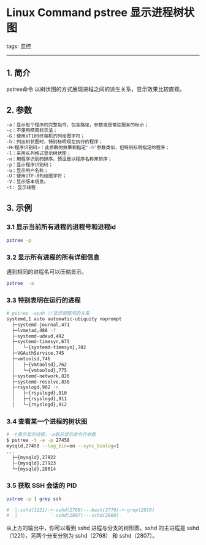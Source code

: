 #  Linux Command pstree 显示进程树状图
tags: 监控



-----
##  1. 简介
pstree命令 以树状图的方式展现进程之间的派生关系，显示效果比较直观。

## 2. 参数

```bash
-a：显示每个程序的完整指令，包含路径，参数或是常驻服务的标示；
-c：不使用精简标示法；
-G：使用VT100终端机的列绘图字符；
-h：列出树状图时，特别标明现在执行的程序；
-H<程序识别码>：此参数的效果和指定"-h"参数类似，但特别标明指定的程序；
-l：采用长列格式显示树状图；
-n：用程序识别码排序。预设是以程序名称来排序；
-p：显示程序识别码；
-u：显示用户名称；
-U：使用UTF-8列绘图字符；
-V：显示版本信息。
-t: 显示线程
```
##  3. 示例
### 3.1 显示当前所有进程的进程号和进程id

```bash
pstree -p
```

### 3.2 显示所有进程的所有详细信息
遇到相同的进程名可以压缩显示。

```bash
pstree  -a
```




### 3.3 特别表明在运行的进程

```bash
# pstree -apnh //显示进程间的关系
systemd,1 auto automatic-ubiquity noprompt
  ├─systemd-journal,471
  ├─lvmetad,488 -f
  ├─systemd-udevd,492
  ├─systemd-timesyn,675
  │   └─{systemd-timesyn},702
  ├─VGAuthService,745
  ├─vmtoolsd,746
  │   ├─{vmtoolsd},762
  │   └─{vmtoolsd},775
  ├─systemd-network,826
  ├─systemd-resolve,838
  ├─rsyslogd,902 -n
  │   ├─{rsyslogd},910
  │   ├─{rsyslogd},911
  │   └─{rsyslogd},912

```
### 3.4 查看某一个进程的树状图
```bash
# -t表示显示线程，-a表示显示命令行参数
$ pstree -t -a -p 27458
mysqld,27458 --log_bin=on --sync_binlog=1
...
  ├─{mysqld},27922
  ├─{mysqld},27923
  └─{mysqld},28014
```
### 3.5 获取 SSH 会话的 PID

```bash
pstree -p | grep ssh

#  |-sshd(1221)-+-sshd(2768)---bash(2770)-+-grep(2810)
#  |            `-sshd(2807)---sshd(2808)
```

从上方的输出中，你可以看到 sshd 进程与分支的树形图。sshd 的主进程是 sshd（1221），另两个分支分别为 sshd（2768） 和 sshd（2807）。
